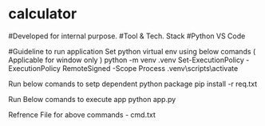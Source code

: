 # calculator

#Developed for internal purpose.
#Tool & Tech. Stack
#Python VS Code

#Guideline to run application
Set python virtual env using below comands ( Applicable for window only )
python -m venv .venv Set-ExecutionPolicy -ExecutionPolicy RemoteSigned -Scope Process .venv\scripts\activate

Run below comands to setp dependent python package
pip install -r req.txt

Run Below comands to execute app
python app.py

Refrence File for above commands - cmd.txt